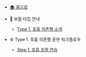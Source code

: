 - [🏠 홈으로](README.md)

- 📘 보컬 타입 안내
  - [Type 1. 호흡 의존형 소개](type1.md)

- ⚙ Type 1. 호흡 의존형 훈련 워크플로우
  - [Step 1. 호흡 조절 연습](type1-step1.md)
